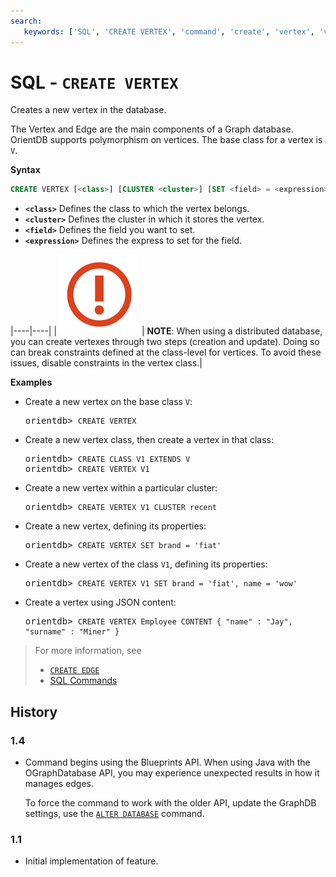 ```yaml
---
search:
   keywords: ['SQL', 'CREATE VERTEX', 'command', 'create', 'vertex', 'vertices']
---
```



# SQL - `CREATE VERTEX`

Creates a new vertex in the database.

The Vertex and Edge are the main components of a Graph database.  OrientDB supports polymorphism on vertices.  The base class for a vertex is `V`.


**Syntax**

```sql
CREATE VERTEX [<class>] [CLUSTER <cluster>] [SET <field> = <expression>[,]*]
```

- **`<class>`** Defines the class to which the vertex belongs.
- **`<cluster>`** Defines the cluster in which it stores the vertex.
- **`<field>`** Defines the field you want to set.
- **`<expression>`** Defines the express to set for the field.

|----|----|
| ![NOTE](images/warning.png) | **NOTE**: When using a distributed database, you can create vertexes through two steps (creation and update).  Doing so can break constraints defined at the class-level for vertices.  To avoid these issues, disable constraints in the vertex class.|

**Examples**

- Create a new vertex on the base class `V`:

  <pre>
  orientdb> <code class="lang-sql userinput">CREATE VERTEX</code>
  </pre>

- Create a new vertex class, then create a vertex in that class:

  <pre>
  orientdb> <code class="lang-sql userinput">CREATE CLASS V1 EXTENDS V</code>
  orientdb> <code class="lang-sql userinput">CREATE VERTEX V1</code>
  </pre>

- Create a new vertex within a particular cluster:

  <pre>
  orientdb> <code class="userinput lang-sql">CREATE VERTEX V1 CLUSTER recent</code>
  </pre>

- Create a new vertex, defining its properties:

  <pre>
  orientdb> <code class="lang-sql userinput">CREATE VERTEX SET brand = 'fiat'</code>
  </pre>

- Create a new vertex of the class `V1`, defining its properties:

  <pre>
  orientdb> <code class="lang-sql userinput">CREATE VERTEX V1 SET brand = 'fiat', name = 'wow'</code>
  </pre>

- Create a vertex using JSON content:

  <pre>
  orientdb> <code class="lang-sql userinput">CREATE VERTEX Employee CONTENT { "name" : "Jay", "surname" : "Miner" }</code>
  </pre>

>For more information, see
>
>- [`CREATE EDGE`](SQL-Create-Edge.md)
>- [SQL Commands](SQL.md)

## History

### 1.4

- Command begins using the Blueprints API.  When using Java with the OGraphDatabase API, you may experience unexpected results in how it manages edges.

  To force the command to work with the older API, update the GraphDB settings, use the [`ALTER DATABASE`](SQL-Alter-Database.md) command.

### 1.1

- Initial implementation of feature.
